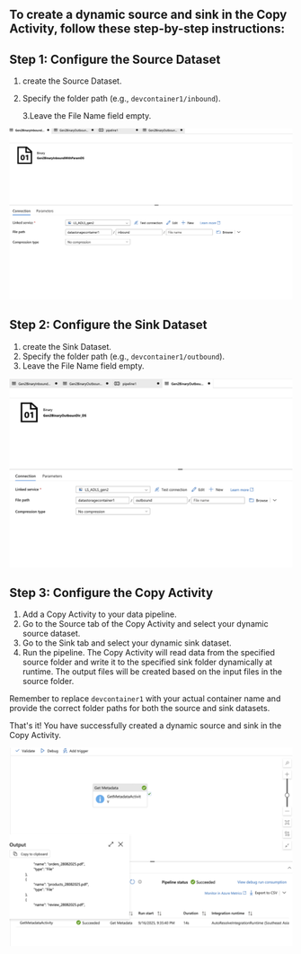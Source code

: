 ## To create a dynamic source and sink in the Copy Activity, follow these step-by-step instructions:

## Step 1: Configure the Source Dataset

1. create the Source Dataset.
2. Specify the folder path (e.g., `devcontainer1/inbound`). 

   3.Leave the File Name field empty.

<img width="900" alt="inbounddir" src="https://github.com/rajeshreddy185/polls/blob/main/mysite3-20210509T044718Z-001/mysite3/mysite3/Screenshot%202025-09-16%20at%209.45.01%20PM.png" />

## Step 2: Configure the Sink Dataset

1. create the Sink Dataset.
2. Specify the folder path (e.g., `devcontainer1/outbound`).
3. Leave the File Name field empty.

<img width="900" alt="outdboundir" src="https://github.com/rajeshreddy185/polls/blob/main/mysite3-20210509T044718Z-001/mysite3/mysite3/Screenshot%202025-09-16%20at%209.40.50%20PM.png" />

## Step 3: Configure the Copy Activity

1. Add a Copy Activity to your data pipeline.
2. Go to the Source tab of the Copy Activity and select your dynamic source dataset.
3. Go to the Sink tab and select your dynamic sink dataset.
4. Run the pipeline. The Copy Activity will read data from the specified source folder and write it to the specified sink folder dynamically at runtime. The output files will be created based on the input files in the source folder.

Remember to replace `devcontainer1` with your actual container name and provide the correct folder paths for both the source and sink datasets.

That's it! You have successfully created a dynamic source and sink in the Copy Activity.

<img width="900" alt="dynamicsourcesink" src="https://github.com/rajeshreddy185/polls/blob/main/mysite3-20210509T044718Z-001/mysite3/mysite3/Screenshot%202025-09-16%20at%209.36.18%20PM.png" />
